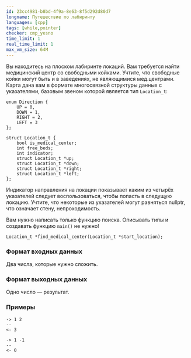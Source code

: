 ```yaml
---
id: 23cc4981-b8bd-4f9a-8e63-8f5d292d80d7
longname: Путешествие по лабиринту
languages: [cpp]
tags: [while,pointer]
checker: cmp_yesno
time_limit: 1
real_time_limit: 1
max_vm_size: 64M
---
```


Вы находитесь на плоском лабиринте локаций. Вам требуется найти медицинский центр со свободными койками.
Учтите, что свободные койки могут быть и в заведениях, не являющимися мед.центрами.
Карта дана вам в формате многосвязной структуры данных с указателями, базовым звеном которой является тип `Location_t`:

    enum Direction {
        UP = 0,
        DOWN = 1,
        RIGHT = 2,
        LEFT = 3
    };

    struct Location_t {
        bool is_medical_center;
        int free_beds;
        int indicator;
        struct Location_t *up;
        struct Location_t *down;
        struct Location_t *right;
        struct Location_t *left;
    };

Индикатор направления на локации показывает каким из четырёх указателей следует воспользоваться, чтобы попасть в следущую локацию.
Учтите, что некоторые из указателей могут равняться nullptr, что означает стену, непроходимость.

Вам нужно написать только функцию поиска. Описывать типы и создавать функцию `main()` не нужно!

    Location_t *find_medical_center(Location_t *start_location);



### Формат входных данных

Два числа, которые нужно сложить.

### Формат выходных данных

Одно число — результат.

### Примеры

```
-> 1 2
--
<- 3
```

```
-> 1 -1
--
<- 0
```
